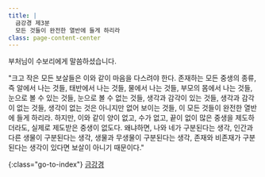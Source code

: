 ```yaml
---
title: |
  금강경 제3분
  모든 것들이 완전한 열반에 들게 하리라
class: page-content-center
---
```


부처님이 수보리에게 말씀하셨습니다.

"크고 작은 모든 보살들은
이와 같이 마음을 다스려야 한다.
존재하는 모든 중생의 종류,
즉 알에서 나는 것들,
태반에서 나는 것들,
물에서 나는 것들,
부모의 몸에서 나는 것들,
눈으로 볼 수 있는 것들,
눈으로 볼 수 없는 것들,
생각과 감각이 있는 것들,
생각과 감각이 없는 것들,
생각이 없는 것은 아니지만
없어 보이는 것들,
이 모든 것들이
완전한 열반에 들게 하리라.
하지만, 이와 같이 양이 없고, 수가 없고,
끝이 없이 많은 중생을 제도하더라도,
실제로 제도받은 중생이 없도다.
왜냐하면, 나와 네가 구분된다는 생각,
인간과 다른 생물이 구분된다는 생각,
생물과 무생물이 구분된다는 생각,
존재와 비존재가 구분된다는 생각이 있다면
보살이 아니기 때문이다."

{:class="go-to-index"}
[금강경](index)